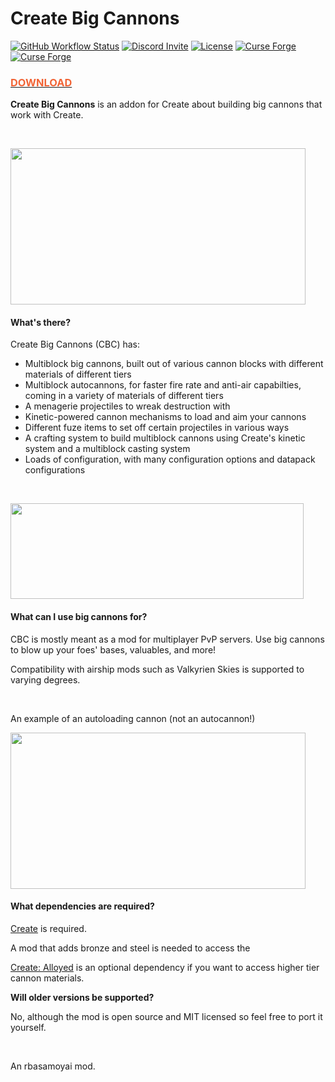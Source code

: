 # Create Big Cannons

[![GitHub Workflow Status](https://img.shields.io/github/actions/workflow/status/cannoneers-of-create/CreateBigCannons/gradle.yml)](../../actions/workflows/gradle.yml)
[![Discord Invite](https://img.shields.io/discord/996633868692111381?label=Discord&color=5865f2)](https://discord.gg/vgfMMUUgvT)
[![License](https://img.shields.io/github/license/rbasamoyai/CreateBigCannons?color=900c3f)](LICENSE)
[![Curse Forge](https://cf.way2muchnoise.eu/full_646668_downloads.svg)](https://www.curseforge.com/minecraft/mc-mods/create-big-cannons)
[![Curse Forge](https://cf.way2muchnoise.eu/versions/Avalilable%20for%20MC_646668_all.svg)](https://www.curseforge.com/minecraft/mc-mods/create-big-cannons)

<h3> <a href="https://www.curseforge.com/minecraft/mc-mods/create-big-cannons"> <strong style="color: #f16436"> DOWNLOAD </strong> </a> </h3>

<p><strong>Create Big Cannons</strong> is an addon for Create about building big cannons that work with Create.</p>
<br>
<p><img src="https://i.imgur.com/9BbUMSK.png" width="472" height="250"></p>
<h4><strong>What's there?</strong></h4>
<p>Create Big Cannons (CBC) has:</p>
<ul>
<li>Multiblock big cannons, built out of various cannon blocks with different materials of different tiers</li>
<li>Multiblock autocannons, for faster fire rate and anti-air capabilties, coming in a variety of materials of different tiers</li>
<li>A menagerie projectiles to wreak destruction with</li>
<li>Kinetic-powered cannon mechanisms to load and aim your cannons</li>
<li>Different fuze items to set off certain projectiles in various ways</li>
<li>A crafting system to build multiblock cannons using Create's kinetic system and a multiblock casting system</li>
<li>Loads of configuration, with many configuration options and datapack configurations</li>
</ul>
<br>
<p><img src="https://i.imgur.com/XRI9PmW.png" width="469" height="153"></p>
<h4><strong>What can I use big cannons for?</strong></h4>
<p>CBC is mostly meant as a mod for multiplayer PvP servers. Use big cannons to blow up your foes' bases, valuables, and more!</p>
<p>Compatibility with airship mods such as Valkyrien Skies is supported to varying degrees.</p>
<br>
<p>An example of an autoloading cannon (not an autocannon!)</p>
<p><img src="https://i.imgur.com/vzeKdza.png" width="472" height="250"></p>
<h4><strong>What dependencies are required?</strong></h4>
<p><a href="https://www.curseforge.com/minecraft/mc-mods/create" rel="nofollow">Create</a> is required.</p>
<p>A mod that adds bronze and steel is needed to access the </p><a href="https://www.curseforge.com/minecraft/mc-mods/create-alloyed" rel="nofollow">Create: Alloyed</a> is an optional dependency if you want to access higher tier cannon materials.</p>
<p><strong>Will older versions be supported?</strong></p>
<p>No, although the mod is open source and MIT licensed so feel free to port it yourself.</p>
<br>
<p>An rbasamoyai mod.</p>
